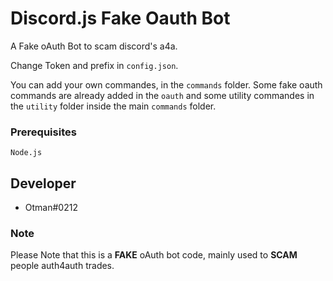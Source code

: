 # Discord.js Fake Oauth Bot
A Fake oAuth Bot to scam discord's a4a.

Change Token and prefix in ``config.json``.

You can add your own commandes, in the ``commands`` folder.
Some fake oauth commands are already added in the ``oauth`` and some utility commandes in the ``utility`` folder inside the main ``commands`` folder.

### Prerequisites

```
Node.js
```
## Developer 

- Otman#0212 

### Note

Please Note that this is a **FAKE** oAuth bot code, mainly used to **SCAM** people auth4auth trades.

